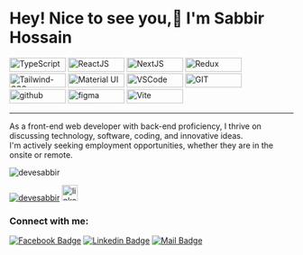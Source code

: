 <h1 >Hey! Nice to see you,👋 I'm Sabbir Hossain </h1>

<p dir="auto">
 <img src="https://img.shields.io/badge/TypeScript-007ACC?style=for-the-badge&logo=typescript&logoColor=white" alt="TypeScript" title="TypeScript" height="25" width="100" /> <img src="https://img.shields.io/badge/React-20232A?style=for-the-badge&logo=react&logoColor=61DAFB" alt="ReactJS" title="ReactJs" height="25" width="100" /> <img src="https://img.shields.io/badge/next%20js-000000?style=for-the-badge&logo=nextdotjs&logoColor=white" alt="NextJS" title="NextJs" height="25" width="100" /> <img src="https://img.shields.io/badge/Redux-593D88?style=for-the-badge&logo=redux&logoColor=white" alt="Redux" title="Redux" height="25" width="100" /> <img src="https://img.shields.io/badge/Tailwind_CSS-38B2AC?style=for-the-badge&logo=tailwind-css&logoColor=white" alt="Tailwind-CSS" title="Tailwind-CSS" height="25" width="100" /> <img src="https://img.shields.io/badge/Material%20UI-007FFF?style=for-the-badge&logo=mui&logoColor=white" alt="Material UI" title="Material UI" height="25" width="100" /> <img src="https://img.shields.io/badge/VSCode-0078D4?style=for-the-badge&logo=visual%20studio%20code&logoColor=white" alt="VSCode" title="VSCode" height="25" width="100" /> <img src="https://img.shields.io/badge/GIT-E44C30?style=for-the-badge&logo=git&logoColor=white" alt="GIT" title="GIT" height="25" width="100" /> <img src="https://img.shields.io/badge/GitHub-100000?style=for-the-badge&logo=github&logoColor=white" alt="github" title="github" height="25" width="100" /> <img src="https://img.shields.io/badge/Figma-F24E1E?style=for-the-badge&logo=figma&logoColor=white" alt="figma" title="figma" height="25" width="100" /> <img src="https://img.shields.io/badge/Vite-B73BFE?style=for-the-badge&logo=vite&logoColor=FFD62E" alt="Vite" title="Vite" height="25" width="100" />
</p>

<hr>

<p>As a front-end web developer with back-end proficiency, I thrive on discussing technology, software, coding, and innovative ideas. <br>
I'm actively seeking employment opportunities, whether they are in the onsite or remote.</p>

<p align="left"> <img src="https://komarev.com/ghpvc/?username=devesabbir&label=Profile%20views&color=0e75b6&style=flat" alt="devesabbir" /> </p>

<p> <a href="https://twitter.com/devesabbir" target="_blank"><img src="https://img.shields.io/twitter/follow/devesabbir?logo=twitter&style=for-the-badge" alt="devesabbir" /></a> <a href="https://www.linkedin.com/in/devesabbir/" target="_blank" ><img src="https://img.shields.io/static/v1?message=LinkedIn&logo=linkedin&label=&color=0077B5&logoColor=white&labelColor=&style=for-the-badge" height="28" alt="linkedin logo"  /> </a>
</p>

<h3 align="left">Connect with me:</h3>
<p dir="auto"><a href="https://www.facebook.com/devesabbir" rel="nofollow"><img src="https://img.shields.io/badge/Facebook-1877F2?style=for-the-badge&logo=facebook&logoColor=white" alt="Facebook Badge" data-canonical-src="https://img.shields.io/badge/Facebook-1877F2?style=for-the-badge&amp;logo=facebook&amp;logoColor=white" style="max-width: 100%;"></a> <a href="https://www.linkedin.com/in/devesabbir/" rel="nofollow"><img src="https://img.shields.io/badge/LinkedIn-0077B5?style=for-the-badge&logo=linkedin&logoColor=white" alt="Linkedin Badge" data-canonical-src="https://img.shields.io/badge/LinkedIn-0077B5?style=for-the-badge&amp;logo=linkedin&amp;logoColor=white" style="max-width: 100%;"></a>   <a href="mailto:devssabbir@gmail.com"><img src="https://img.shields.io/badge/Gmail-D14836?style=for-the-badge&logo=gmail&logoColor=white" alt="Mail Badge" data-canonical-src="https://img.shields.io/badge/Gmail-D14836?style=for-the-badge&amp;logo=gmail&amp;logoColor=white" style="max-width: 100%;"></a></p>
